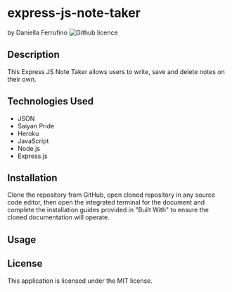# express-js-note-taker
by Daniella Ferrufino ![Github licence](http://img.shields.io/badge/license-MIT-yellowgreen.svg)

## Description
This Express JS Note Taker allows users to write, save and delete notes on their own.

## Technologies Used
* JSON
* Saiyan Pride
* Heroku
* JavaScript
* Node.js
* Express.js

## Installation
Clone the repository from GitHub, open cloned repository in any source code editor, then open the integrated terminal for the document and complete the installation guides provided in "Built With" to ensure the cloned documentation will operate.

## Usage

## License
This application is licensed under the MIT license.